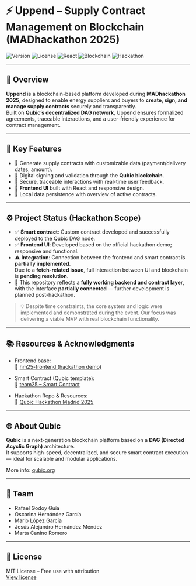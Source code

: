 # ⚡ Uppend – Supply Contract Management on Blockchain (MADhackathon 2025)

![Version](https://img.shields.io/badge/version-1.0.0-blue)
![License](https://img.shields.io/badge/license-MIT-lightgrey)
![React](https://img.shields.io/badge/frontend-React-blue)
![Blockchain](https://img.shields.io/badge/blockchain-Qubic-orange)
![Hackathon](https://img.shields.io/badge/event-MADhackathon2025-purple)

---

## 🚀 Overview

**Uppend** is a blockchain-based platform developed during **MADhackathon 2025**, designed to enable energy suppliers and buyers to **create, sign, and manage supply contracts** securely and transparently.  
Built on **Qubic’s decentralized DAG network**, Uppend ensures formalized agreements, traceable interactions, and a user-friendly experience for contract management.

---

## 🎯 Key Features

- 📄 Generate supply contracts with customizable data (payment/delivery dates, amount).
- 🔐 Digital signing and validation through the **Qubic blockchain**.
- 🚀 Secure, traceable interactions with real-time user feedback.
- 📱 **Frontend UI** built with React and responsive design.
- 💾 Local data persistence with overview of active contracts.

---

## ⚙️ Project Status (Hackathon Scope)

- ✅ **Smart contract**: Custom contract developed and successfully deployed to the Qubic DAG node.
- ✅ **Frontend UI**: Developed based on the official hackathon demo; responsive and functional.
- ⚠️ **Integration**: Connection between the frontend and smart contract is **partially implemented**.  
  Due to a **fetch-related issue**, full interaction between UI and blockchain is **pending resolution**.
- 🚧 This repository reflects a **fully working backend and contract layer**, with the interface **partially connected** — further development is planned post-hackathon.

> 💡 Despite time constraints, the core system and logic were implemented and demonstrated during the event. Our focus was delivering a viable MVP with real blockchain functionality.

---

## 📚 Resources & Acknowledgments

- Frontend base:  
  🔗 [hm25-frontend (hackathon demo)](https://github.com/icyblob/hm25-frontend)

- Smart Contract (Qubic template):  
  🔗 [team25 – Smart Contract](https://github.com/martacanirome4/team25)

- Hackathon Repo & Resources:  
  🔗 [Qubic Hackathon Madrid 2025](https://github.com/qubic/hackathon-madrid)

---

## 🌐 About Qubic

**Qubic** is a next-generation blockchain platform based on a **DAG (Directed Acyclic Graph)** architecture.  
It supports high-speed, decentralized, and secure smart contract execution — ideal for scalable and modular applications.

More info: [qubic.org](https://qubic.org/)

---

## 👥 Team

- Rafael Godoy Guía  
- Oscarina Hernández García  
- Mario López García  
- Jesús Alejandro Hernández Méndez  
- Marta Canino Romero  

---

## 📄 License

MIT License – Free use with attribution  
[View license](https://opensource.org/licenses/MIT)
